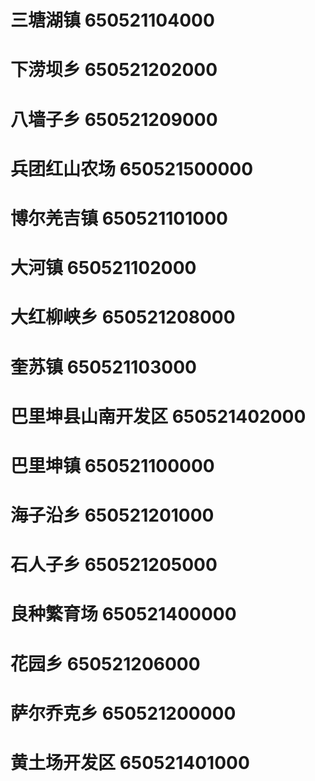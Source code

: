 # 三塘湖镇 650521104000
# 下涝坝乡 650521202000
# 八墙子乡 650521209000
# 兵团红山农场 650521500000
# 博尔羌吉镇 650521101000
# 大河镇 650521102000
# 大红柳峡乡 650521208000
# 奎苏镇 650521103000
# 巴里坤县山南开发区 650521402000
# 巴里坤镇 650521100000
# 海子沿乡 650521201000
# 石人子乡 650521205000
# 良种繁育场 650521400000
# 花园乡 650521206000
# 萨尔乔克乡 650521200000
# 黄土场开发区 650521401000
